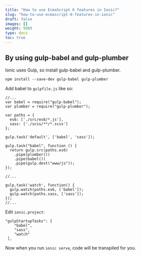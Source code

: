 ```yaml
---
title: "How to use EcmaScript 6 features in Ionic?"
slug: "how-to-use-ecmascript-6-features-in-ionic"
draft: false
images: []
weight: 9989
type: docs
toc: true
---
```


## By using gulp-babel and gulp-plumber
Ionic uses Gulp, so install gulp-babel and gulp-plumber.

    npm install --save-dev gulp-babel gulp-plumber

Add babel to `gulpfile.js` like so:

    //...
    var babel = require("gulp-babel");
    var plumber = require("gulp-plumber");
     
    var paths = {
      es6: ['./src/es6/*.js'],
      sass: ['./scss/**/*.scss']
    };
      
    gulp.task('default', ['babel', 'sass']);
     
    gulp.task("babel", function () {
      return gulp.src(paths.es6)
        .pipe(plumber())
        .pipe(babel())
        .pipe(gulp.dest("www/js"));
    });
      
    //...
      
    gulp.task('watch', function() {
      gulp.watch(paths.es6, ['babel']);
      gulp.watch(paths.sass, ['sass']);
    });
    //...

Edit `ionic.project`:

    "gulpStartupTasks": [
        "babel",
        "sass",
        "watch"
     ],

Now when you run `ionic serve`, code will be transpiled for you.

